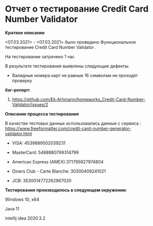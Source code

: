 # Отчет о тестирование Credit Card Number Validator

**Краткое описание**

<07.03.2021> - <07.03.2021> было проведено Функциональное тестирование Credit Card Number Validator  .

На тестирование затрачено 1 час

В результате тестирования выявлены следующие дефекты:

- Валидные номера карт не равные 16 символам не проходят проверку

**баг-репорт:**
1. https://github.com/Ek-Arhmann/homeworks_Credit-Card-Number-Validator/issues/2

**Описание процесса тестирования**

В качестве тестовых данных использовались данные с сервиса : https://www.freeformatter.com/credit-card-number-generator-validator.html

- VISA: 4539889502039231

- MasterCard: 5488880799314799

- American Express (AMEX):371795927974804

- Diners Club - Carte Blanche: 30300409241021

- JCB: 3530014772262967020

**Тестирование производилось в следующем окружении:**

Windows 10, x64

Java 11

intellij idea 2020.3.2
